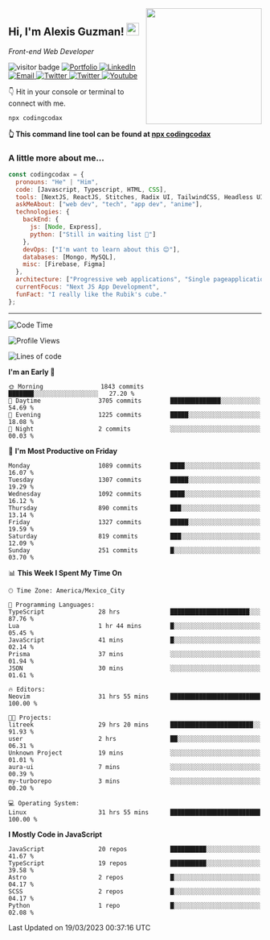 <img align='right' src="https://media.giphy.com/media/M9gbBd9nbDrOTu1Mqx/giphy.gif" width="230">
<h2>Hi, I'm Alexis Guzman! <img src="https://media.giphy.com/media/hvRJCLFzcasrR4ia7z/giphy.gif" width="25px"></h2>
<p><em>Front-end Web Developer</em></p>

<p>
  <img src="https://visitor-badge.glitch.me/badge?page_id=a12989x.a12989x&left_color=black&right_color=gray" alt="visitor badge"/>
  <a href='https://www.codingcodax.dev/' target='_blank'>
    <img alt='Portfolio' src='https://img.shields.io/badge/Portfolio-black?logo=vercel&style=flat-square'>
  </a>
  <a href='https://linkedin.com/in/codingcodax/' target='_blank'>
    <img alt='LinkedIn' src='https://img.shields.io/badge/LinkedIn-black?logo=LinkedIn&style=flat-square'>
  </a>
  <a href='mailto:codingcodax@gmail.com' target='_blank'>
    <img alt='Email' src='https://img.shields.io/badge/Email-black?logo=Gmail&style=flat-square'>
  </a>
  <a href='https://twitter.com/codingcodax' target='_blank'>
    <img alt='Twitter' src='https://img.shields.io/badge/Twitter-black?logo=Twitter&style=flat-square'>
  </a>
  <a href='https://www.instagram.com/codingcodax/' target='_blank'>
    <img alt='Twitter' src='https://img.shields.io/badge/Instagram-black?logo=Instagram&style=flat-square'>
  </a>
  <a href='https://www.youtube.com/@codingcodax' target='_blank'>
    <img alt='Youtube' src='https://img.shields.io/badge/YouTube-black?logo=Youtube&style=flat-square'>
  </a>
</p>

👇 Hit in your console or terminal to connect with me.

```bash
npx codingcodax 
```
**👆 This command line tool can be found at [npx codingcodax](https://github.com/codingcodax/npx-codingcodax)**

<h3>A little more about me...</h3>

```javascript
const codingcodax = {
  pronouns: "He" | "Him",
  code: [Javascript, Typescript, HTML, CSS],
  tools: [NextJS, ReactJS, Stitches, Radix UI, TailwindCSS, Headless UI, Prisma],
  askMeAbout: ["web dev", "tech", "app dev", "anime"],
  technologies: {
    backEnd: {
      js: [Node, Express],
      python: ["Still in waiting list 🥲"]
    },
    devOps: ["I'm want to learn about this 😊"],
    databases: [Mongo, MySQL],
    misc: [Firebase, Figma]
  },
  architecture: ["Progressive web applications", "Single pageapplications"],
  currentFocus: "Next JS App Development",
  funFact: "I really like the Rubik's cube."
};
```

---

<!--START_SECTION:waka-->
![Code Time](http://img.shields.io/badge/Code%20Time-1%2C235%20hrs%2044%20mins-blue)

![Profile Views](http://img.shields.io/badge/Profile%20Views-5-blue)

![Lines of code](https://img.shields.io/badge/From%20Hello%20World%20I%27ve%20Written-6.5%20million%20lines%20of%20code-blue)

**I'm an Early 🐤** 

```text
🌞 Morning                1843 commits        ███████░░░░░░░░░░░░░░░░░░   27.20 % 
🌆 Daytime                3705 commits        ██████████████░░░░░░░░░░░   54.69 % 
🌃 Evening                1225 commits        █████░░░░░░░░░░░░░░░░░░░░   18.08 % 
🌙 Night                  2 commits           ░░░░░░░░░░░░░░░░░░░░░░░░░   00.03 % 
```
📅 **I'm Most Productive on Friday** 

```text
Monday                   1089 commits        ████░░░░░░░░░░░░░░░░░░░░░   16.07 % 
Tuesday                  1307 commits        █████░░░░░░░░░░░░░░░░░░░░   19.29 % 
Wednesday                1092 commits        ████░░░░░░░░░░░░░░░░░░░░░   16.12 % 
Thursday                 890 commits         ███░░░░░░░░░░░░░░░░░░░░░░   13.14 % 
Friday                   1327 commits        █████░░░░░░░░░░░░░░░░░░░░   19.59 % 
Saturday                 819 commits         ███░░░░░░░░░░░░░░░░░░░░░░   12.09 % 
Sunday                   251 commits         █░░░░░░░░░░░░░░░░░░░░░░░░   03.70 % 
```


📊 **This Week I Spent My Time On** 

```text
🕑︎ Time Zone: America/Mexico_City

💬 Programming Languages: 
TypeScript               28 hrs              ██████████████████████░░░   87.76 % 
Lua                      1 hr 44 mins        █░░░░░░░░░░░░░░░░░░░░░░░░   05.45 % 
JavaScript               41 mins             █░░░░░░░░░░░░░░░░░░░░░░░░   02.14 % 
Prisma                   37 mins             ░░░░░░░░░░░░░░░░░░░░░░░░░   01.94 % 
JSON                     30 mins             ░░░░░░░░░░░░░░░░░░░░░░░░░   01.61 % 

🔥 Editors: 
Neovim                   31 hrs 55 mins      █████████████████████████   100.00 % 

🐱‍💻 Projects: 
litreek                  29 hrs 20 mins      ███████████████████████░░   91.93 % 
user                     2 hrs               ██░░░░░░░░░░░░░░░░░░░░░░░   06.31 % 
Unknown Project          19 mins             ░░░░░░░░░░░░░░░░░░░░░░░░░   01.01 % 
aura-ui                  7 mins              ░░░░░░░░░░░░░░░░░░░░░░░░░   00.39 % 
my-turborepo             3 mins              ░░░░░░░░░░░░░░░░░░░░░░░░░   00.20 % 

💻 Operating System: 
Linux                    31 hrs 55 mins      █████████████████████████   100.00 % 
```

**I Mostly Code in JavaScript** 

```text
JavaScript               20 repos            ██████████░░░░░░░░░░░░░░░   41.67 % 
TypeScript               19 repos            ██████████░░░░░░░░░░░░░░░   39.58 % 
Astro                    2 repos             █░░░░░░░░░░░░░░░░░░░░░░░░   04.17 % 
SCSS                     2 repos             █░░░░░░░░░░░░░░░░░░░░░░░░   04.17 % 
Python                   1 repo              █░░░░░░░░░░░░░░░░░░░░░░░░   02.08 % 
```




 Last Updated on 19/03/2023 00:37:16 UTC
<!--END_SECTION:waka-->

